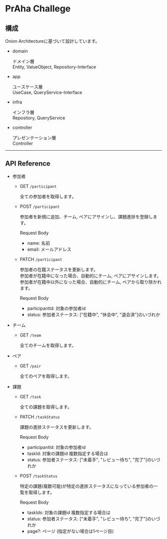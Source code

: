 # PrAha Challege

## 構成

Onion Architectureに基づいて設計しています。  

- domain

  ドメイン層  
  Entity, ValueObject, Repository-Interface

- app

  ユースケース層  
  UseCase, QueryService-Interface

- infra

  インフラ層  
  Repository, QueryService

- controller

  プレゼンテーション層  
  Controller

---

## API Reference

- 参加者

  - GET `/participant`  

    全ての参加者を取得します。

  - POST `/participant`  

    参加者を新規に追加、チーム, ペアにアサインし、課題進捗を登録します。

    Request Body
    - name: 名前
    - email: メールアドレス

  - PATCH `/participant`  

    参加者の在籍ステータスを更新します。  
    参加者が在籍中になった場合、自動的にチーム, ペアにアサインします。  
    参加者が在籍中以外になった場合、自動的にチーム, ペアから取り除かれます。

    Request Body  
    - participantId: 対象の参加者id
    - status: 参加者ステータス: ["在籍中", "休会中", "退会済"]のいづれか

- チーム

  - GET `/team`

    全てのチームを取得します。

- ペア

  - GET `/pair`

    全てのペアを取得します。

- 課題

  - GET `/task`

    全ての課題を取得します。

  - PATCH `/taskStatus`

    課題の進捗ステータスを更新します。

    Request Body  
    - participantId: 対象の参加者id
    - taskId: 対象の課題id 複数指定する場合は
    - status: 参加者ステータス: ["未着手", "レビュー待ち", "完了"]のいづれか

  - POST `/taskStatus`

    特定の課題(複数可能)が特定の進捗ステータスになっている参加者の一覧を取得します。

    Request Body
    - taskIds: 対象の課題id 複数指定する場合は
    - status: 参加者ステータス: ["未着手", "レビュー待ち", "完了"]のいづれか
    - page?: ページ (指定がない場合は1ページ目)
